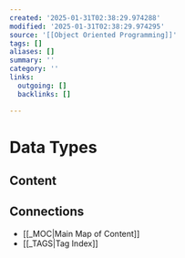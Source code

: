 ```yaml
---
created: '2025-01-31T02:38:29.974288'
modified: '2025-01-31T02:38:29.974295'
source: '[[Object Oriented Programming]]'
tags: []
aliases: []
summary: ''
category: ''
links:
  outgoing: []
  backlinks: []

---
```


# Data Types

## Content


## Connections
- [[_MOC|Main Map of Content]]
- [[_TAGS|Tag Index]]
